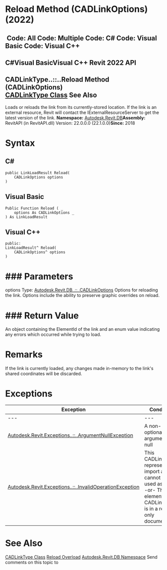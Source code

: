 # Reload Method (CADLinkOptions) (2022)

﻿
 Code: All Code: Multiple Code: C# Code: Visual Basic Code: Visual C++   
---  
C#Visual BasicVisual C++
Revit 2022 API  
---  
CADLinkType..::..Reload Method (CADLinkOptions)  
[CADLinkType Class](593779f4-d044-ba36-1888-969743ce782a.md "CADLinkType Class") See Also  
---  
Loads or reloads the link from its currently-stored location. If the link is an external resource, Revit will contact the IExternalResourceServer to get the latest version of the link. 
**Namespace:** [Autodesk.Revit.DB](87546ba7-461b-c646-cbb1-2cb8f5bff8b2.md "Autodesk.Revit.DB Namespace")**Assembly:** RevitAPI (in RevitAPI.dll) Version: 22.0.0.0 (22.1.0.0)**Since:** 2018 
# Syntax
C#  
---  
```text
public LinkLoadResult Reload(
	CADLinkOptions options
)
```
  
Visual Basic  
---  
```text
Public Function Reload ( _
	options As CADLinkOptions _
) As LinkLoadResult
```
  
Visual C++  
---  
```text
public:
LinkLoadResult^ Reload(
	CADLinkOptions^ options
)
```
  
# ### Parameters
options
    Type: [Autodesk.Revit.DB..::..CADLinkOptions](a5d5d78c-cc65-c7a5-0bc8-4413156a2114.md "CADLinkOptions Class") Options for reloading the link. Options include the ability to preserve graphic overrides on reload. 
# ### Return Value
An object containing the ElementId of the link and an enum value indicating any errors which occurred while trying to load. 
# Remarks
If the link is currently loaded, any changes made in-memory to the link's shared coordinates will be discarded.
# Exceptions
| Exception | Condition |
| --- | --- |
| --- | --- |
| [Autodesk.Revit.Exceptions..::..ArgumentNullException](631e1424-60f4-929b-4e52-dda9dcd26316.md "ArgumentNullException Class") | A non-optional argument was null |
| [Autodesk.Revit.Exceptions..::..InvalidOperationException](9e715f03-3884-e539-4dd6-8d7545733adc.md "InvalidOperationException Class") | This CADLinkType represents an import and cannot be used as a link. -or- The element "this CADLinkType" is in a read-only document. |

# See Also
[CADLinkType Class](593779f4-d044-ba36-1888-969743ce782a.md "CADLinkType Class")
[Reload Overload](f5962e1d-a10c-193d-5266-0f4e2ed8504a.md "Reload Method")
[Autodesk.Revit.DB Namespace](87546ba7-461b-c646-cbb1-2cb8f5bff8b2.md "Autodesk.Revit.DB Namespace")
Send comments on this topic to 